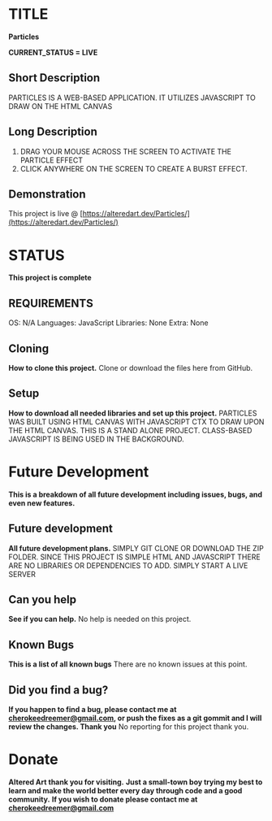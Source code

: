 # TITLE
**Particles**

  **CURRENT_STATUS = LIVE**
  
  ## Short Description
  PARTICLES IS A WEB-BASED APPLICATION.
  IT UTILIZES JAVASCRIPT TO DRAW ON THE HTML CANVAS
  
  ## Long Description
  1) DRAG YOUR MOUSE ACROSS THE SCREEN TO ACTIVATE THE PARTICLE EFFECT
  2) CLICK ANYWHERE ON THE SCREEN TO CREATE A BURST EFFECT.
  
  ## Demonstration
  This project is live @ [https://alteredart.dev/Particles/](https://alteredart.dev/Particles/)


# STATUS
**This project is complete**

  ## REQUIREMENTS
  OS: N/A
  Languages: JavaScript 
  Libraries: None
  Extra: None

  ## Cloning
  **How to clone this project.**
  Clone or download the files here from GitHub.
  
  
  ## Setup
  **How to download all needed libraries and set up this project.**
  PARTICLES WAS BUILT USING HTML CANVAS WITH JAVASCRIPT CTX TO DRAW UPON THE HTML CANVAS. THIS IS A STAND ALONE PROJECT. CLASS-BASED JAVASCRIPT IS BEING USED IN THE BACKGROUND.

# Future Development
**This is a breakdown of all future development including issues, bugs, and even new features.**

  ## Future development
  **All future development plans.**
  SIMPLY GIT CLONE OR DOWNLOAD THE ZIP FOLDER.
  SINCE THIS PROJECT IS SIMPLE HTML AND JAVASCRIPT THERE ARE NO LIBRARIES OR
  DEPENDENCIES TO ADD. SIMPLY START A LIVE SERVER
  
  ## Can you help
  **See if you can help.**
  No help is needed on this project.

  ## Known Bugs
  **This is a list of all known bugs**
  There are no known issues at this point.
  
  ## Did you find a bug?
  **If you happen to find a bug, please contact me at cherokeedreemer@gmail.com, or push the fixes as a git gommit and I will review the changes. Thank you**
  No reporting for this project thank you.

# Donate
**Altered Art thank you for visiting.**
**Just a small-town boy trying my best to learn and make the world better every day through code and a good community.**
**If you wish to donate please contact me at cherokeedreemer@gmail.com**







